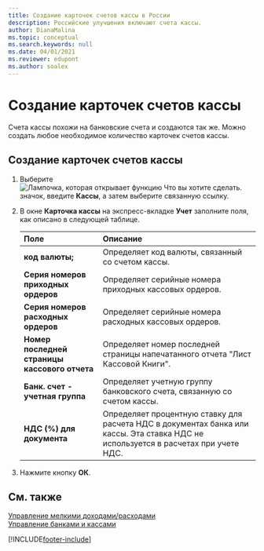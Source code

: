 ```yaml
---
title: Создание карточек счетов кассы в России
description: Российские улучшения включают счета кассы.
author: DianaMalina
ms.topic: conceptual
ms.search.keywords: null
ms.date: 04/01/2021
ms.reviewer: edupont
ms.author: soalex
---
```


# <a name="create-cash-account-cards" />Создание карточек счетов кассы

Счета кассы похожи на банковские счета и создаются так же. Можно создать любое необходимое количество карточек счетов кассы.

## <a name="to-create-a-cash-account-card" />Создание карточек счетов кассы

1. Выберите ![Лампочка, которая открывает функцию Что вы хотите сделать.](../../media/ui-search/search_small.png "Что вы хотите сделать") значок, введите **Кассы**, а затем выберите связанную ссылку.

2. В окне **Карточка кассы** на экспресс-вкладке **Учет** заполните поля, как описано в следующей таблице.

   | Поле                            | Описание                                                  |
   | :------------------------------- | :----------------------------------------------------------- |
   | **код валюты;**                | Определяет код валюты, связанный со счетом кассы. |
   | **Серия номеров приходных ордеров**  | Определяет серийные номера приходных кассовых ордеров.       |
   | **Серия номеров расходных ордеров** | Определяет серийные номера расходных кассовых ордеров.        |
   | **Номер последней страницы кассового отчета**    | Определяет номер последней страницы напечатанного отчета "Лист Кассовой Книги". |
   | **Банк. счет - учетная группа**      | Определяет учетную группу банковского счета, связанную со счетом кассы. |
   | **НДС (%) для документа**           | Определяет процентную ставку для расчета НДС в документах банка или кассы. Эта ставка НДС не используется в расчетах при учете НДС. |

3. Нажмите кнопку **ОК**.

## <a name="see-also" />См. также

[Управление мелкими доходами/расходами](Petty-Cash-Management.md)  
[Управление банками и кассами](bank-and-cash-management.md)  


[!INCLUDE[footer-include](../../includes/footer-banner.md)]
